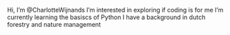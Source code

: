 Hi, I’m @CharlotteWijnands
I’m interested in exploring if coding is for me
I’m currently learning the basiscs of Python
I have a background in dutch forestry and nature management


